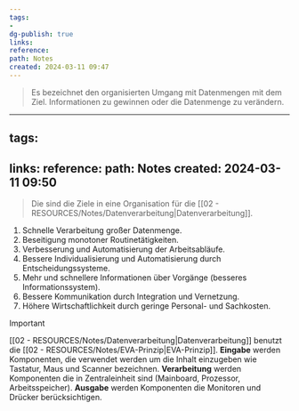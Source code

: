 ```yaml
---
tags: 
- 
dg-publish: true
links: 
reference: 
path: Notes
created: 2024-03-11 09:47
---
```

> Es bezeichnet den organisierten Umgang mit Datenmengen mit dem Ziel. Informationen zu gewinnen oder die Datenmenge zu verändern.


<div class="transclusion internal-embed is-loaded"><div class="markdown-embed">



---
tags: 
- 
links: 
reference: 
path: Notes
created: 2024-03-11 09:50
---
> Die sind die Ziele in eine Organisation für die [[02 - RESOURCES/Notes/Datenverarbeitung\|Datenverarbeitung]].

1. Schnelle Verarbeitung großer Datenmenge.
2. Beseitigung monotoner Routinetätigkeiten.
3. Verbesserung und Automatisierung der Arbeitsabläufe.
4. Bessere Individualisierung und Automatisierung durch Entscheidungssysteme.
5. Mehr und schnellere Informationen über Vorgänge (besseres Informationssystem).
6. Bessere Kommunikation durch Integration und Vernetzung.
7. Höhere Wirtschaftlichkeit durch geringe Personal- und Sachkosten.

</div></div>
 

> [!important] 
> [[02 - RESOURCES/Notes/Datenverarbeitung\|Datenverarbeitung]] benutzt die [[02 - RESOURCES/Notes/EVA-Prinzip\|EVA-Prinzip]].
> **Eingabe** werden Komponenten, die verwendet werden um die Inhalt einzugeben wie Tastatur, Maus und Scanner bezeichnen.
> **Verarbeitung** werden Komponenten die in Zentraleinheit sind (Mainboard, Prozessor, Arbeitsspeicher).
> **Ausgabe** werden Komponenten die Monitoren und Drücker berücksichtigen.

